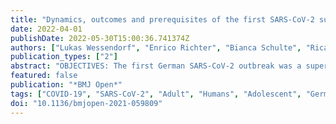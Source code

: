 ```yaml
---
title: "Dynamics, outcomes and prerequisites of the first SARS-CoV-2 superspreading event in Germany in February 2020: a cross-sectional epidemiological study"
date: 2022-04-01
publishDate: 2022-05-30T15:00:36.741374Z
authors: ["Lukas Wessendorf", "Enrico Richter", "Bianca Schulte", "Ricarda Maria Schmithausen", "Martin Exner", "Nils Lehmann", "Martin Coenen", "Christine Fuhrmann", "Angelika Kellings", "Anika Hüsing", "Karl-Heinz Jöckel", "Hendrik Streeck"]
publication_types: ["2"]
abstract: "OBJECTIVES: The first German SARS-CoV-2 outbreak was a superspreading event in Gangelt, North Rhine-Westphalia, during indoor carnival festivities called 'Kappensitzung' (15 February 2020). We determined SARS-CoV-2 RT-PCR positivity rate, SARS-CoV-2-specific antibodies, and analysed the conditions and dynamics of superspreading, including ventilation, setting dimensions, distance from infected persons and behavioural patterns. DESIGN: In a cross-sectional epidemiological study (51 days postevent), participants were asked to give blood, pharyngeal swabs and complete self-administered questionnaires. SETTING: The SARS-CoV-2 superspreading event took place during festivities in the small community of Gangelt in February 2020. This 5-hour event included 450 people (6-79 years of age) in a building of 27 m × 13.20 m × 4.20 m. PARTICIPANTS: Out of 450 event participants, 411 volunteered to participate in this study. PRIMARY AND SECONDARY OUTCOME MEASURES: Primary outcome: infection status (determined by IgG ELISA). SECONDARY OUTCOME: symptoms (determined by questionnaire). RESULTS: Overall, 46% (n=186/404) of participants had been infected, and their spatial distribution was associated with proximity to the ventilation system (OR 1.39, 95% CI 0.86 to 2.25). Risk of infection was highly associated with age: children (OR 0.33, 95% CI 0.267 to 0.414) and young adults (age 18-25 years) had a lower risk of infection than older participants (average risk increase of 28% per 10 years). Behavioural differences were also risk associated including time spent outside (OR 0.55, (95% CI 0.33 to 0.91) or smoking (OR 0.32, 95% CI 0.124 to 0.81). CONCLUSIONS: Our findings underline the importance of proper indoor ventilation for future events. Lower susceptibility of children/young adults indicates their limited involvement in superspreading."
featured: false
publication: "*BMJ Open*"
tags: ["COVID-19", "SARS-CoV-2", "Adult", "Humans", "Adolescent", "Germany", "Antibodies", "Viral", "Disease Outbreaks", "Cross-Sectional Studies", "Child", "Young Adult", "Infant", "Infection control", "VIROLOGY"]
doi: "10.1136/bmjopen-2021-059809"
---
```


